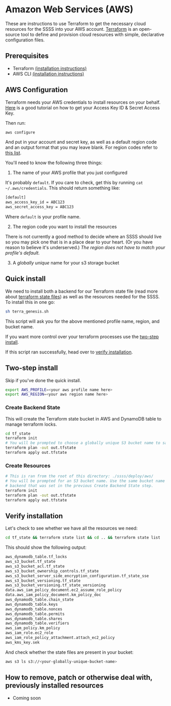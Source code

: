 # Amazon Web Services (AWS)

These are instructions to use Terraform to get the necessary cloud resources for the SSSS into your AWS account. [Terraform](https://www.terraform.io/) is an open-source tool to define and provision cloud resources with simple, declarative configuration files.

## Prerequisites

- Terraform [(installation instructions)](https://developer.hashicorp.com/terraform/tutorials/aws-get-started/install-cli)
- AWS CLI [(installation instructions)](https://docs.aws.amazon.com/cli/latest/userguide/getting-started-install.html)

## AWS Configuration

Terraform needs your AWS credentials to install resources on your behalf. [Here](https://www.msp360.com/resources/blog/how-to-find-your-aws-access-key-id-and-secret-access-key/#:~:text=1%20Go%20to%20Amazon%20Web,and%20Secret%20Access%20Key%20option.) is a good tutorial on how to get your Access Key ID & Secret Access Key.

Then run:

```bash
aws configure
```

And put in your account and secret key, as well as a default region code and an output format that you may leave blank. For region codes refer to [this list](https://www.aws-services.info/regions.html).

You'll need to know the following three things:

1. The name of your AWS profile that you just configured

It's probably `default`. If you care to check, get this by running `cat ~/.aws/credentials`. This should return something like:

```bash
[default]
aws_access_key_id = ABC123
aws_secret_access_key = ABC123
```

Where `default` is your profile name.

2. The region code you want to install the resources

There is not currently a good method to decide where an SSSS should live so you may pick one that is in a place dear to your heart. (Or you have reason to believe it's underserved.) *The region does not have to match your profile's default.*

3. A *globally unique* name for your s3 storage bucket

## Quick install

We need to install both a backend for our Terraform state file (read more about [terraform state files](https://www.pluralsight.com/resources/blog/cloud/what-is-terraform-state)) as well as the resources needed for the SSSS. To install this in one go:

```bash
sh terra_genesis.sh
```

This script will ask you for the above mentioned profile name, region, and bucket name.

If you want more control over your terraform processes use the [two-step install](#two-step-install). 

If this script ran successfully, head over to [verify installation](#verify-installation).

## Two-step install

Skip if you've done the quick install.

```bash
export AWS_PROFILE=<your aws profile name here>
export AWS_REGION=<your aws region name here>
```

### Create Backend State

This will create the Terraform state bucket in AWS and DynamoDB table to manage terraform locks.

```bash
cd tf_state
terraform init
# You will be prompted to choose a globally unique S3 bucket name to save the Terraform state.
terraform plan -out out.tfstate
terraform apply out.tfstate
```

### Create Resources

```bash
# This is ran from the root of this directory: ./ssss/deploy/aws/
# You will be prompted for an S3 bucket name. Use the same bucket name for the
# backend that was set in the previous Create Backend State step.
terraform init
terraform plan -out out.tfstate
terraform apply out.tfstate
```

## Verify installation

Let's check to see whether we have all the resources we need:

```bash 
cd tf_state && terraform state list && cd .. && terraform state list
```

This should show the following output:

```bash
aws_dynamodb_table.tf_locks
aws_s3_bucket.tf_state
aws_s3_bucket_acl.tf_state
aws_s3_bucket_ownership_controls.tf_state
aws_s3_bucket_server_side_encryption_configuration.tf_state_sse
aws_s3_bucket_versioning.tf_state
aws_s3_bucket_versioning.tf_state_versioning
data.aws_iam_policy_document.ec2_assume_role_policy
data.aws_iam_policy_document.km_policy_doc
aws_dynamodb_table.chain_state
aws_dynamodb_table.keys
aws_dynamodb_table.nonces
aws_dynamodb_table.permits
aws_dynamodb_table.shares
aws_dynamodb_table.verifiers
aws_iam_policy.km_policy
aws_iam_role.ec2_role
aws_iam_role_policy_attachment.attach_ec2_policy
aws_kms_key.sek
```

And check whether the state files are present in your bucket:

```bash
aws s3 ls s3://<your-globally-unique-bucket-name>
```

## How to remove, patch or otherwise deal with, previously installed resources

- Coming soon